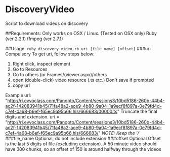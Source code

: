 # DiscoveryVideo
Script to download videos on discovery

##Requirements:
Only works on OSX / Linux. (Tested on OSX only)
Ruby (ver 2.2.1)
ffmpeg (ver 2.7.1)

##Usage:
`ruby discovery_video.rb uri [file_name] [offset]`
###uri
Compulsory
To get uri, follow steps below:
1. Right click, inspect element
2. Go to Resources
3. Go to others (or Frames/(viewer.aspx)/others
4. open (double-click) video resource (.ts etc.) Don't save if prompted
5. copy url

Example url: "http://ri.evvoclass.com/Panopto/Content/sessions3/10bd5186-260b-44b4-ac2f-142083941b45/71fa48a2-ace9-4b80-9a04-1a9ecf8f897a-0e79fd4d-c7ef-4a68-b6ef-f65ec9a95b66.hls/666683/00000.ts"
Truncate the final digits and extension.
uri = "http://ri.evvoclass.com/Panopto/Content/sessions3/10bd5186-260b-44b4-ac2f-142083941b45/71fa48a2-ace9-4b80-9a04-1a9ecf8f897a-0e79fd4d-c7ef-4a68-b6ef-f65ec9a95b66.hls/666683/"
*NOTE: Keep the '/'*
###file_name
Optional, do not include extension
###offset
Optional
Offset is the last 5 digits of file (excluding extension).
A 50 minute video should have 300 chunks, so an offset of 150 is around halfway through the videos